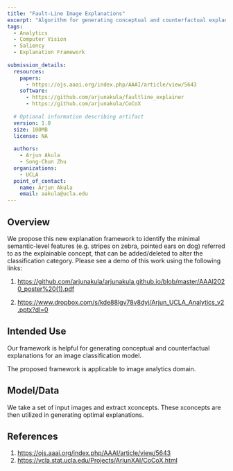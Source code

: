 ```yaml
---
title: "Fault-Line Image Explanations"
excerpt: "Algorithm for generating conceptual and counterfactual explanations for an image classification model."
tags:
  - Analytics
  - Computer Vision
  - Saliency
  - Explanation Framework
   
submission_details:
  resources: 
    papers:
      - https://ojs.aaai.org/index.php/AAAI/article/view/5643
    software:
      - https://github.com/arjunakula/faultline_explainer
      - https://github.com/arjunakula/CoCoX
   
  # Optional information describing artifact
  version: 1.0
  size: 100MB
  license: NA
   
  authors:
    - Arjun Akula
    - Song-Chun Zhu
  organizations:
    - UCLA
  point_of_contact:
    name: Arjun Akula
    email: aakula@ucla.edu
---
```

   
## Overview
We propose this new explanation framework to identify the minimal semantic-level features (e.g. stripes on zebra, pointed ears on dog) referred to as the explainable concept, that can be added/deleted to alter the classification category.
Please see a demo of this work using the following links: 

1) https://github.com/arjunakula/arjunakula.github.io/blob/master/AAAI2020_poster%20(1).pdf

2) https://www.dropbox.com/s/kde88lgv78v8dyj/Arjun_UCLA_Analytics_v2.pptx?dl=0
  
## Intended Use
Our framework is helpful for generating conceptual and counterfactual explanations for an image classification model.

The proposed framework is applicable to image analytics domain.
   
## Model/Data
We take a set of input images and extract xconcepts. These xconcepts are then utilized in generating optimal explanations.
   
## References
1. https://ojs.aaai.org/index.php/AAAI/article/view/5643
2. https://vcla.stat.ucla.edu/Projects/ArjunXAI/CoCoX.html
